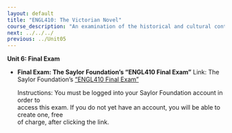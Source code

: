 ```yaml
---
layout: default
title: "ENGL410: The Victorian Novel"
course_description: "An examination of the historical and cultural contexts of The English Victorian novel. Works studied include Vanity Fair, The Woman in White, Middlemarch, Great Expectations, and North and South."
next: ../../../
previous: ../Unit05
---
```

**Unit 6: Final Exam** <span id="6"></span> 
-   **Final Exam: The Saylor Foundation’s “ENGL410 Final Exam”**
    Link: The Saylor Foundation’s [“ENGL410 Final
    Exam”](http://school.saylor.org/mod/quiz/view.php?id=1555)  
      
     Instructions: You must be logged into your Saylor Foundation
    account in order to  
     access this exam. If you do not yet have an account, you will be
    able to create one, free  
     of charge, after clicking the link.


